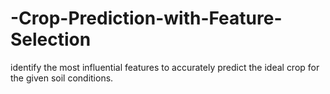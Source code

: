 # -Crop-Prediction-with-Feature-Selection
identify the most influential features to accurately predict the ideal crop for the given soil conditions.
